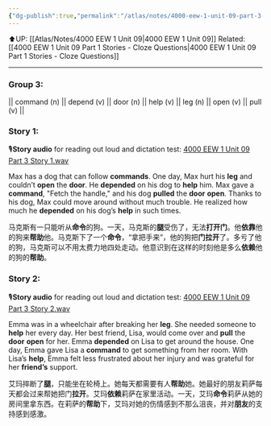 ```yaml
---
{"dg-publish":true,"permalink":"/atlas/notes/4000-eew-1-unit-09-part-3-stories/"}
---
```


⬆️UP: [[Atlas/Notes/4000 EEW 1 Unit 09\|4000 EEW 1 Unit 09]]
Related: [[4000 EEW 1 Unit 09 Part 1 Stories - Cloze Questions\|4000 EEW 1 Unit 09 Part 1 Stories - Cloze Questions]]

---
### Group 3: 
|| command (n) || depend (v) || door (n) || help (v) || leg (n) || open (v) ||  pull (v) ||

### Story 1:
🎙️**Story audio** for reading out loud and dictation test: [4000 EEW 1 Unit 09 Part 3 Story 1.wav]()

 Max has a dog that can follow **commands**. One day, Max hurt his **leg** and couldn’t **open** the **door**. He **depended** on his dog to **help** him. Max gave a **command**, "Fetch the handle," and his dog **pulled** the **door** **open**. Thanks to his dog, Max could move around without much trouble. He realized how much he **depended** on his dog’s **help** in such times.

马克斯有一只能听从**命令**的狗。一天，马克斯的**腿**受伤了，无法**打开门**。他**依靠**他的狗来**帮助**他。马克斯下了一个**命令**，“拿把手来”，他的狗把**门拉开**了。多亏了他的狗，马克斯可以不用太费力地四处走动。他意识到在这样的时刻他是多么**依赖**他的狗的**帮助**。

### Story 2:
🎙️**Story audio** for reading out loud and dictation test: [4000 EEW 1 Unit 09 Part 3 Story 2.wav]()

Emma was in a wheelchair after breaking her **leg**. She needed someone to **help** her every day. Her best friend, Lisa, would come over and **pull** the **door** **open** for her. Emma **depended** on Lisa to get around the house. One day, Emma gave Lisa a **command** to get something from her room. With Lisa’s **help**, Emma felt less frustrated about her injury and was grateful for her **friend’s** support.

艾玛摔断了**腿**，只能坐在轮椅上。她每天都需要有人**帮助**她。她最好的朋友莉萨每天都会过来帮她把门**拉开**。艾玛**依赖**莉萨在家里活动。一天，艾玛**命令**莉萨从她的房间里拿东西。在莉萨的**帮助**下，艾玛对她的伤情感到不那么沮丧，并对**朋友**的支持感到感激。